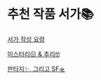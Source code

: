 # 추천 작품 서가📚

[서가 작성 요령](%E1%84%8E%E1%85%AE%E1%84%8E%E1%85%A5%E1%86%AB%20%E1%84%8C%E1%85%A1%E1%86%A8%E1%84%91%E1%85%AE%E1%86%B7%20%E1%84%89%E1%85%A5%E1%84%80%E1%85%A1%F0%9F%93%9A%20134e54fa0848809f903cd8aefb135abe/%E1%84%89%E1%85%A5%E1%84%80%E1%85%A1%20%E1%84%8C%E1%85%A1%E1%86%A8%E1%84%89%E1%85%A5%E1%86%BC%20%E1%84%8B%E1%85%AD%E1%84%85%E1%85%A7%E1%86%BC%20134e54fa084880a482f9fa4bda110c60.md)

[미스터리😖 & 추리🤓](%E1%84%8E%E1%85%AE%E1%84%8E%E1%85%A5%E1%86%AB%20%E1%84%8C%E1%85%A1%E1%86%A8%E1%84%91%E1%85%AE%E1%86%B7%20%E1%84%89%E1%85%A5%E1%84%80%E1%85%A1%F0%9F%93%9A%20134e54fa0848809f903cd8aefb135abe/%E1%84%86%E1%85%B5%E1%84%89%E1%85%B3%E1%84%90%E1%85%A5%E1%84%85%E1%85%B5%F0%9F%98%96%20&%20%E1%84%8E%E1%85%AE%E1%84%85%E1%85%B5%F0%9F%A4%93%20134e54fa08488081ad5be99d5a8b6aba.md)

[판타지✨, 그리고 SF🛸](%E1%84%8E%E1%85%AE%E1%84%8E%E1%85%A5%E1%86%AB%20%E1%84%8C%E1%85%A1%E1%86%A8%E1%84%91%E1%85%AE%E1%86%B7%20%E1%84%89%E1%85%A5%E1%84%80%E1%85%A1%F0%9F%93%9A%20134e54fa0848809f903cd8aefb135abe/%E1%84%91%E1%85%A1%E1%86%AB%E1%84%90%E1%85%A1%E1%84%8C%E1%85%B5%E2%9C%A8,%20%E1%84%80%E1%85%B3%E1%84%85%E1%85%B5%E1%84%80%E1%85%A9%20SF%F0%9F%9B%B8%20134e54fa0848804c8fffd57a1fe029a7.md)